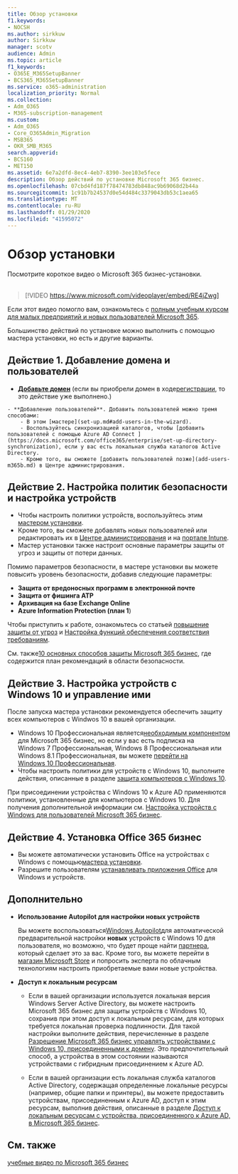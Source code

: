 ```yaml
---
title: Обзор установки
f1.keywords:
- NOCSH
ms.author: sirkkuw
author: Sirkkuw
manager: scotv
audience: Admin
ms.topic: article
f1_keywords:
- O365E_M365SetupBanner
- BCS365_M365SetupBanner
ms.service: o365-administration
localization_priority: Normal
ms.collection:
- Adm_O365
- M365-subscription-management
ms.custom:
- Adm_O365
- Core_O365Admin_Migration
- MSB365
- OKR_SMB_M365
search.appverid:
- BCS160
- MET150
ms.assetid: 6e7a2dfd-8ec4-4eb7-8390-3ee103e5fece
description: Обзор действий по установке Microsoft 365 бизнес.
ms.openlocfilehash: 07cbd4fd187f78474783db848ac9b69068d2b44a
ms.sourcegitcommit: 1c91b7b24537d0e54d484c3379043db53c1aea65
ms.translationtype: MT
ms.contentlocale: ru-RU
ms.lasthandoff: 01/29/2020
ms.locfileid: "41595072"
---
```

# <a name="overview-of-setup"></a>Обзор установки

Посмотрите короткое видео о Microsoft 365 бизнес-установки.<br><br>

> [!VIDEO https://www.microsoft.com/videoplayer/embed/RE4jZwg] 

Если этот видео помогло вам, ознакомьтесь с [полным учебным курсом для малых предприятий и новых пользователей Microsoft 365](https://support.office.com/article/6ab4bbcd-79cf-4000-a0bd-d42ce4d12816).

Большинство действий по установке можно выполнить с помощью мастера установки, но есть и другие варианты.

## <a name="step-1-add-your-domain-and-users"></a>Действие 1. Добавление домена и пользователей

   - **[Добавьте домен](set-up.md#add-your-domain-to-personalize-sign-in)** (если вы приобрели домен в ходе[регистрации](sign-up.md), то это действие уже выполнено.)

    - **Добавление пользователей**. Добавить пользователей можно тремя способами:
        - В этом [мастере](set-up.md#add-users-in-the-wizard).
        - Воспользуйтесь синхронизацией каталогов, чтобы [добавить пользователей с помощью Azure AD Connect ](https://docs.microsoft.com/office365/enterprise/set-up-directory-synchronization), если у вас есть локальная служба каталогов Active Directory.
        - Кроме того, вы сможете [добавить пользователей позже](add-users-m365b.md) в Центре администрирования.
## <a name="step-2-set-up-security-policies-and-configure-devices"></a>Действие 2. Настройка политик безопасности и настройка устройств 

  - Чтобы настроить политики устройств, воспользуйтесь этим [мастером установки](set-up.md#protect-your-organization). 
  - Кроме того, вы сможете добавлять новых пользователей или редактировать их в [Центре администрирования](view-policies-and-devices.md) и на [портале Intune](https://docs.microsoft.com/intune/tutorial-walkthrough-intune-portal).
  - Мастер установки также настроит основные параметры защиты от угроз и защиты от потери данных.
  
  Помимо параметров безопасности, в мастере установки вы можете повысить уровень безопасности, добавив следующие параметры:

- **Защита от вредоносных программ в электронной почте**
- **Защита от фишинга ATP**
- **Архивация на базе Exchange Online**
- **Azure Information Protection (план 1**)

Чтобы приступить к работе, ознакомьтесь со статьей [повышение защиты от угроз](increase-threat-protection.md) и [Настройка функций обеспечения соответствия требованиям](set-up-compliance.md).

См. также[10 основных способов защиты Microsoft 365 бизнес](https://docs.microsoft.com/office365/admin/security-and-compliance/secure-your-business-data), где содержится план рекомендаций в области безопасности.

## <a name="step-3-set-up-and-manage-windows-10-devices"></a>Действие 3. Настройка устройств с Windows 10 и управление ими

После запуска мастера установки рекомендуется обеспечить защиту всех компьютеров с Windwos 10 в вашей организации.
  
- Windows 10 Профессиональная является[необходимым компонентом](pre-requisites-for-data-protection.md) для Microsoft 365 бизнес, но если у вас есть подписка на Windows 7 Профессиональная, Windows 8 Профессиональная или Windows 8.1 Профессиональная, вы можете [перейти на Windows 10 Профессиональная](https://docs.microsoft.com/microsoft-365/business/upgrade-to-windows-pro-creators-update).
- Чтобы настроить политики для устройств с Windows 10, выполните действия, описанные в разделе [защита компьютеров с Windows 10](secure-win-10-pcs.md).

При присоединении устройства с Windows 10 к Azure AD применяются политики, установленные для компьютеров с Windows 10. Для получения дополнительной информации см. [Настройка устройств с Windows для пользователей Microsoft 365 бизнес](set-up-windows-devices.md).

## <a name="step-4-install-office-365-business"></a>Действие 4. Установка Office 365 бизнес
- Вы можете автоматически установить Office на устройствах с Windows с помощью[мастера установки](set-up.md#deploy-office-365-client-apps).
- Разрешите пользователям [устанавливать приложения Office](https://docs.microsoft.com/office365/admin/setup/install-applications) для Windows и устройств.
     
## <a name="advanced"></a>Дополнительно
- **Использование Autopilot для настройки новых устройств**
            
     Вы можете воспользоваться[Windows Autopilot](add-autopilot-devices-and-profile.md)для автоматической предварительной настройки **новых** устройств с Windows 10 для пользователя, но возможно, что будет проще найти [партнера](https://www.microsoft.com/solution-providers/search), который сделает это за вас. Кроме того, вы можете перейти в [магазин Microsoft Store](https://go.microsoft.com/fwlink/?linkid=874598) и попросить эксперта по облачным технологиям настроить приобретаемые вами новые устройства.

- **Доступ к локальным ресурсам**

     - Если в вашей организации используется локальная версия Windows Server Active Directory, вы можете настроить Microsoft 365 бизнес для защиты устройств с Windows 10, сохранив при этом доступ к локальным ресурсам, для которых требуется локальная проверка подлинности. Для такой настройки выполните действия, перечисленные в разделе [Разрешение Microsoft 365 бизнес управлять устройствами с Windows 10, присоединенными к домену](manage-windows-devices.md). Это предпочтительный способ, а устройства в этом состоянии называются устройствами с гибридным присоединением к Azure AD.

    - Если в вашей организации есть локальная служба каталогов Active Directory, содержащая определенные локальные ресурсы (например, общие папки и принтеры), вы можете предоставить устройствам, присоединенным к Azure AD, доступ к этим ресурсам, выполнив действия, описанные в разделе [Доступ к локальным ресурсам с устройства, присоединенного к Azure AD, в Microsoft 365 бизнес](access-resources.md).

## <a name="see-also"></a>См. также

[учебные видео по Microsoft 365 бизнес](https://support.office.com/article/6ab4bbcd-79cf-4000-a0bd-d42ce4d12816)
